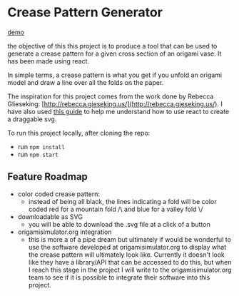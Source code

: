
# Crease Pattern Generator
[demo](http://origamivasemaker.surge.sh/)

the objective of this this project is to produce a tool that can be used to generate a crease pattern for a given cross section of an origami vase.
It has been made using react.

In simple terms, a crease pattern is what you get if you unfold an origami model and draw a line over all the folds on the paper.

The inspiration for this project comes from the work done by Rebecca Glieseking: [http://rebecca.gieseking.us/](http://rebecca.gieseking.us/). I have also used [this guide](https://www.petercollingridge.co.uk/tutorials/svg/interactive/dragging/) to help me understand how to use react to create a draggable svg.


To run this project locally, after cloning the repo:
- run ```npm install```
- run ```npm start```


## Feature Roadmap

- color coded crease pattern:
  - instead of being all black, the lines indicating a fold will be color coded red for a mountain fold /\ and blue for a valley fold \\/
- downloadable as SVG
  - you will be able to download the .svg file at a click of a button
- origamisimulator.org integration
  - this is more a of a pipe dream but ultimately if would be wonderful to use the software developed at origamisimulator.org to display what the crease pattern will ultimately look like. Currently it doesn't look like they have a library/API that can be accessed to do this, but when I reach this stage in the project I will write to the origamisimulator.org team to see if it is possible to integrate their software into this project.